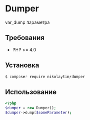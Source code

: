 # Dumper

var_dump параметра

## Требования

- PHP >= 4.0

## Установка

```bash
$ composer require nikolaytim/dumper
```

## Использование

```php
<?php
$dumper = new Dumper();
$dumper->dump($someParameter);
```
